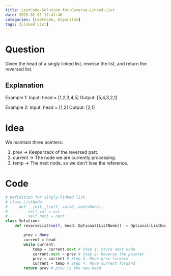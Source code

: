 ```yaml
---
title: LeetCode-Solution-for-Reverse-Linked-List
date: 2025-02-01 17:41:46
categories: [LeetCode, Algorithm]
tags: [Linked List]
---
```


# Question

Given the head of a singly linked list, reverse the list, and return the reversed list.

## Explanation

Example 1:
Input: head = [1,2,3,4,5]
Output: [5,4,3,2,1]

Example 2:
Input: head = [1,2]
Output: [2,1]

# Idea

We maintain three pointers:

1. prev → Keeps track of the reversed part.
2. current → The node we are currently processing.
3. temp → The next node, so we don’t lose the reference.

# Code

```python
# Definition for singly-linked list.
# class ListNode:
#     def __init__(self, val=0, next=None):
#         self.val = val
#         self.next = next
class Solution:
    def reverseList(self, head: Optional[ListNode]) -> Optional[ListNode]:

        prev = None
        current = head
        while current:
            temp = current.next # Step 1: Store next node
            current.next = prev # Step 2: Reverse the pointer
            prev = current # Step 3: Move prev forward
            current = temp # Step 4: Move current forward
        return prev # prev is the new head
```
